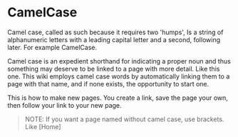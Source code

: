 # CamelCase

Camel case, called as such because it requires two 'humps', Is a string of alphanumeric letters with a leading capital
letter and a second, following later. For example CamelCase.

Camel case is an expedient shorthand for indicating a proper noun and thus something may deserve to be linked to a
page with more detail. Like this one. This wiki employs camel case words by automatically linking them to a page
with that name, and if none exists, the opportunity to start one.

This is how to make new pages. You create a link, save the page your own, then follow your link to your new page.

>NOTE: If you want a page named without camel case, use brackets. Like [Home]
